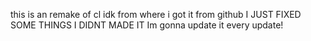 this is an remake of cl idk from where i got it from github 
 I JUST FIXED SOME THINGS I DIDNT MADE IT
Im gonna update it every update!
